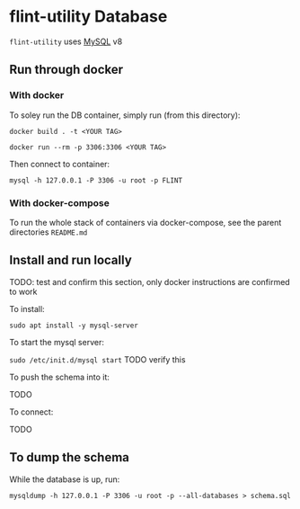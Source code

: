 # flint-utility Database

`flint-utility` uses [MySQL](https://www.mysql.com) v8

## Run through docker

### With docker

To soley run the DB container, simply run (from this directory):

`docker build . -t <YOUR TAG>`

`docker run --rm -p 3306:3306 <YOUR TAG>`

Then connect to container:

`mysql -h 127.0.0.1 -P 3306 -u root -p FLINT`

### With docker-compose

To run the whole stack of containers via docker-compose, see the parent directories `README.md`

## Install and run locally

TODO: test and confirm this section, only docker instructions are confirmed to work

To install:

`sudo apt install -y mysql-server`

To start the mysql server:

`sudo /etc/init.d/mysql start` TODO verify this

To push the schema into it:

TODO

To connect:

TODO

## To dump the schema

While the database is up, run:

`mysqldump -h 127.0.0.1 -P 3306 -u root -p --all-databases > schema.sql`
